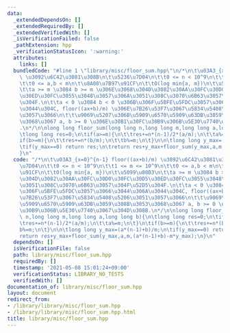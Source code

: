 ```yaml
---
data:
  _extendedDependsOn: []
  _extendedRequiredBy: []
  _extendedVerifiedWith: []
  _isVerificationFailed: false
  _pathExtension: hpp
  _verificationStatusIcon: ':warning:'
  attributes:
    links: []
  bundledCode: "#line 1 \"library/misc/floor_sum.hpp\"\n/*\n\t\u03A3_{x=0}^{n-1} floor((ax+b)/m)\
    \ \u3092\u6C42\u3081\u308B\n\t\u5236\u7D04\n\t\t0 <= n < 10^9\n\t\t1 <= m <= 10^9\n\
    \t\t0 <= a,b < m\n\t\u8A08\u7B97\u91CF\n\t\tO(log min{a, m})\n\t\u5099\u8003\n\
    \t\ta >= m \u3084 b >= m \u306E\u3068\u304D\u3082\u30AA\u30FC\u30D0\u30FC\u30D5\
    \u30ED\u30FC\u3055\u3048\u3057\u306A\u3051\u308C\u3070\u6B63\u3057\u304F\u52D5\
    \u304F.\n\t\ta < 0 \u3084 b < 0 \u306B\u306F\u5BFE\u5FDC\u3057\u3066\u3044\u306A\
    \u3044\u304C, floor((ax+b)/m) \u306E\u7B26\u53F7\u3067\u5834\u5408\u5206\u3051\
    \u3057\u3066\n\t\t\u9069\u5207\u306B\u5909\u6570\u5909\u63DB\u3059\u308B\u3053\
    \u3068\u3067 a, b >= 0 \u306E\u30B1\u30FC\u30B9\u306B\u5E30\u7740\u3067\u304D\u308B\
    .\n*/\n\nlong long floor_sum(long long n,long long m,long long a,long long b){\n\
    \tlong long res=0;\n\tif(a>=m){\n\t\tres+=n*(n-1)/2*(a/m);\n\t\ta%=m;\n\t}\n\t\
    if(b>=m){\n\t\tres+=n*(b/m);\n\t\tb%=m;\n\t}\n\n\tlong long y_max=(a*(n-1)+b)/m;\n\
    \tif(y_max==0) return res;\n\treturn res+y_max+floor_sum(y_max,a,m,(a*(n-1)+b)-m*y_max);\n\
    }\n"
  code: "/*\n\t\u03A3_{x=0}^{n-1} floor((ax+b)/m) \u3092\u6C42\u3081\u308B\n\t\u5236\
    \u7D04\n\t\t0 <= n < 10^9\n\t\t1 <= m <= 10^9\n\t\t0 <= a,b < m\n\t\u8A08\u7B97\
    \u91CF\n\t\tO(log min{a, m})\n\t\u5099\u8003\n\t\ta >= m \u3084 b >= m \u306E\u3068\
    \u304D\u3082\u30AA\u30FC\u30D0\u30FC\u30D5\u30ED\u30FC\u3055\u3048\u3057\u306A\
    \u3051\u308C\u3070\u6B63\u3057\u304F\u52D5\u304F.\n\t\ta < 0 \u3084 b < 0 \u306B\
    \u306F\u5BFE\u5FDC\u3057\u3066\u3044\u306A\u3044\u304C, floor((ax+b)/m) \u306E\
    \u7B26\u53F7\u3067\u5834\u5408\u5206\u3051\u3057\u3066\n\t\t\u9069\u5207\u306B\
    \u5909\u6570\u5909\u63DB\u3059\u308B\u3053\u3068\u3067 a, b >= 0 \u306E\u30B1\u30FC\
    \u30B9\u306B\u5E30\u7740\u3067\u304D\u308B.\n*/\n\nlong long floor_sum(long long\
    \ n,long long m,long long a,long long b){\n\tlong long res=0;\n\tif(a>=m){\n\t\
    \tres+=n*(n-1)/2*(a/m);\n\t\ta%=m;\n\t}\n\tif(b>=m){\n\t\tres+=n*(b/m);\n\t\t\
    b%=m;\n\t}\n\n\tlong long y_max=(a*(n-1)+b)/m;\n\tif(y_max==0) return res;\n\t\
    return res+y_max+floor_sum(y_max,a,m,(a*(n-1)+b)-m*y_max);\n}\n"
  dependsOn: []
  isVerificationFile: false
  path: library/misc/floor_sum.hpp
  requiredBy: []
  timestamp: '2021-05-08 15:01:24+09:00'
  verificationStatus: LIBRARY_NO_TESTS
  verifiedWith: []
documentation_of: library/misc/floor_sum.hpp
layout: document
redirect_from:
- /library/library/misc/floor_sum.hpp
- /library/library/misc/floor_sum.hpp.html
title: library/misc/floor_sum.hpp
---
```

